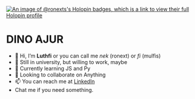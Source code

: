 [![An image of @ronexts's Holopin badges, which is a link to view their full Holopin profile](https://holopin.me/ronexts)](https://holopin.io/@ronexts)

<h1>DINO AJUR</h1>

- 👋 Hi, I’m <b>Luthfi</b> or you can call me <i>nek</i> (ronext) or <i>fi</i> (mulfis)
- 👀 Still in university, but willing to work, maybe
- 🌱 Currently learning JS and Py
- 💞️ Looking to collaborate on Anything
- 📫 You can reach me at <a href="https://www.linkedin.com/in/m-luthfi-assidiq-0b978a241">LinkedIn</a>
- Chat me if you need something.



<!---
Ronexts/Ronexts is a ✨ special ✨ repository because its `README.md` (this file) appears on your GitHub profile.
You can click the Preview link to take a look at your changes.
--->
